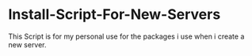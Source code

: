 # Install-Script-For-New-Servers
This Script is for my personal use for the packages i use when i create a new server. 
